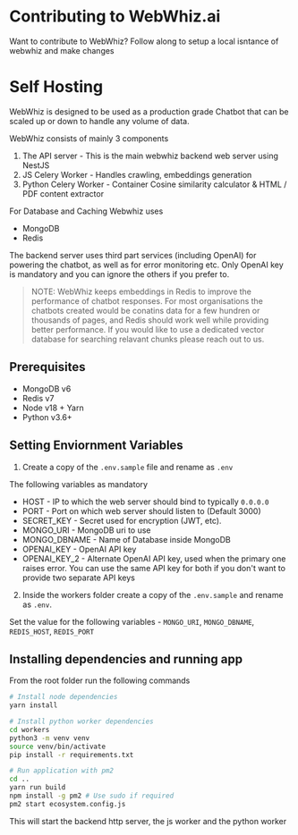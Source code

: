 # Contributing to WebWhiz.ai

Want to contribute to WebWhiz? Follow along to setup a local isntance of webwhiz and make changes

# Self Hosting

WebWhiz is designed to be used as a production grade Chatbot that can be scaled up or down to handle any volume of data.

WebWhiz consists of mainly 3 components

1. The API server - This is the main webwhiz backend web server using NestJS
2. JS Celery Worker - Handles crawling, embeddings generation
3. Python Celery Worker - Container Cosine similarity calculator & HTML / PDF content extractor

For Database and Caching Webwhiz uses

- MongoDB
- Redis

The backend server uses third part services (including OpenAI) for powering the chatbot, as well as for error monitoring etc. Only OpenAI key is mandatory and you can ignore the others if you prefer to.

> NOTE: WebWhiz keeps embeddings in Redis to improve the performance of chatbot responses. For most organisations the chatbots created would be conatins data for a few hundren or thousands of pages, and Redis should work well while providing better performance. If you would like to use a dedicated vector database for searching relavant chunks please reach out to us.

## Prerequisites

- MongoDB v6
- Redis v7
- Node v18 + Yarn
- Python v3.6+

## Setting Enviornment Variables

1. Create a copy of the `.env.sample` file and rename as `.env`

The following variables as mandatory

- HOST - IP to which the web server should bind to typically `0.0.0.0`
- PORT - Port on which web server should listen to (Default 3000)
- SECRET_KEY - Secret used for encryption (JWT, etc).
- MONGO_URI - MongoDB uri to use
- MONGO_DBNAME - Name of Database inside MongoDB
- OPENAI_KEY - OpenAI API key
- OPENAI_KEY_2 - Alternate OpenAI API key, used when the primary one raises error. You can use the same API key for both if you don't want to provide two separate API keys

2. Inside the workers folder create a copy of the `.env.sample` and rename as `.env`.

Set the value for the following variables - `MONGO_URI`, `MONGO_DBNAME`, `REDIS_HOST`, `REDIS_PORT`

## Installing dependencies and running app

From the root folder run the following commands

```bash
# Install node dependencies
yarn install

# Install python worker dependencies
cd workers
python3 -m venv venv
source venv/bin/activate
pip install -r requirements.txt

# Run application with pm2
cd ..
yarn run build
npm install -g pm2 # Use sudo if required
pm2 start ecosystem.config.js
```

This will start the backend http server, the js worker and the python worker
